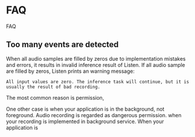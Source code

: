 # FAQ

FAQ



## Too many events are detected

When all audio samples are filled by zeros due to implementation mistakes and errors, it results in invalid inference result of Listen.
If all audio sample are filled by zeros, Listen prints an warning message: 

```text
All input values are zero. The inference task will continue, but it is usually the result of bad recording.
```

The most common reason is permission, 

One other case is when your application is in the background, not foreground.
Audio recording is regarded as dangerous permission. 
when your recording is implemented in background service.
When your application is 
